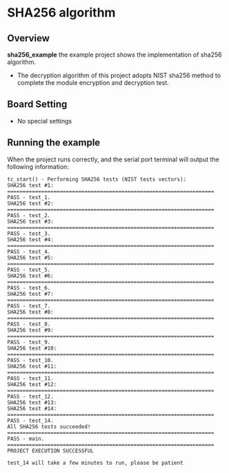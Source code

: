 # SHA256 algorithm

## Overview

**sha256_example** the example project shows the implementation of sha256 algorithm.
- The decryption algorithm of this project adopts NIST sha256 method to complete the module encryption and decryption test.

## Board Setting

- No special settings

## Running the example

When the project runs correctly, and the serial port terminal will output the following information:
```console
tc_start() - Performing SHA256 tests (NIST tests vectors):
SHA256 test #1:
===================================================================
PASS - test_1.
SHA256 test #2:
===================================================================
PASS - test_2.
SHA256 test #3:
===================================================================
PASS - test_3.
SHA256 test #4:
===================================================================
PASS - test_4.
SHA256 test #5:
===================================================================
PASS - test_5.
SHA256 test #6:
===================================================================
PASS - test_6.
SHA256 test #7:
===================================================================
PASS - test_7.
SHA256 test #8:
===================================================================
PASS - test_8.
SHA256 test #9:
===================================================================
PASS - test_9.
SHA256 test #10:
===================================================================
PASS - test_10.
SHA256 test #11:
===================================================================
PASS - test_11.
SHA256 test #12:
===================================================================
PASS - test_12.
SHA256 test #13:
SHA256 test #14:
===================================================================
PASS - test_14.
All SHA256 tests succeeded!
===================================================================
PASS - main.
===================================================================
PROJECT EXECUTION SUCCESSFUL
```
````{note}
test_14 will take a few minutes to run, please be patient
````
